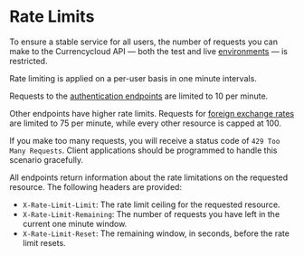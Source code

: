 # Rate Limits
To ensure a stable service for all users, the number of requests you can make to the Currencycloud API — both the test and live [environments](/overview/environments) — is restricted.

Rate limiting is applied on a per-user basis in one minute intervals.

Requests to the [authentication endpoints](/reference/authenticate) are limited to 10 per minute.

Other endpoints have higher rate limits. Requests for [foreign exchange rates](/reference/rates) are limited to 75 per minute, while every other resource is capped at 100.

If you make too many requests, you will receive a status code of ``429 Too Many Requests``. Client applications should be programmed to handle this scenario gracefully.

All endpoints return information about the rate limitations on the requested resource. The following headers are provided:

- ``X-Rate-Limit-Limit``: The rate limit ceiling for the requested resource.
- ``X-Rate-Limit-Remaining``: The number of requests you have left in the current one minute window.
- ``X-Rate-Limit-Reset``: The remaining window, in seconds, before the rate limit resets.
